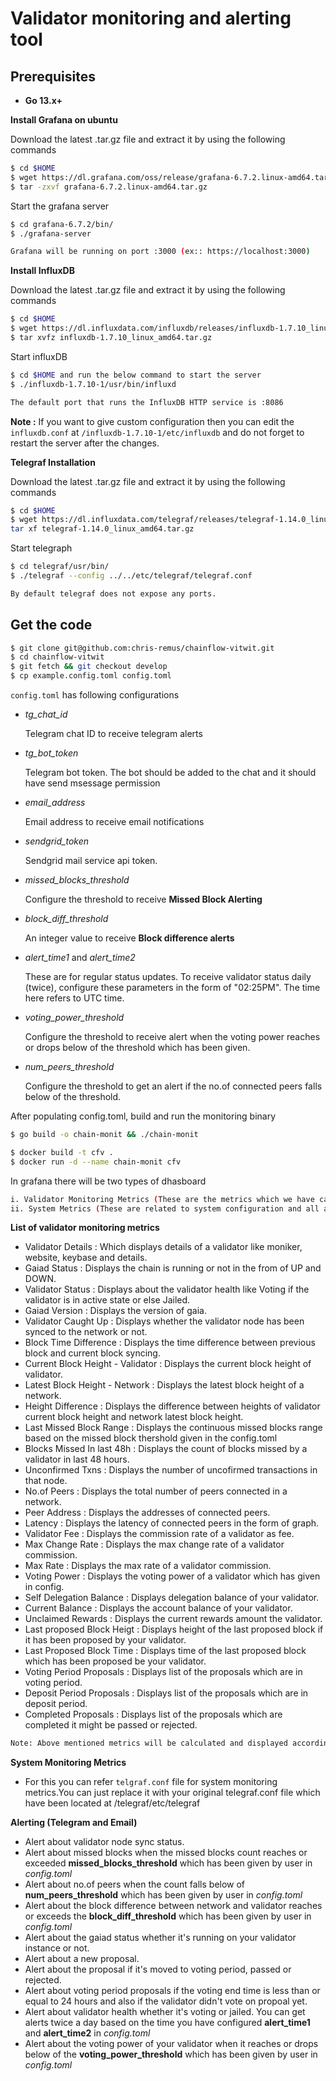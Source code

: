 # Validator monitoring and alerting tool

## Prerequisites
- **Go 13.x+**

**Install Grafana on ubuntu**

Download the latest .tar.gz file and extract it by using the following commands

```sh
$ cd $HOME
$ wget https://dl.grafana.com/oss/release/grafana-6.7.2.linux-amd64.tar.gz
$ tar -zxvf grafana-6.7.2.linux-amd64.tar.gz
```

Start the grafana server
```sh
$ cd grafana-6.7.2/bin/
$ ./grafana-server

Grafana will be running on port :3000 (ex:: https://localhost:3000)
```

**Install InfluxDB**

Download the latest .tar.gz file and extract it by using the following commands

```sh
$ cd $HOME
$ wget https://dl.influxdata.com/influxdb/releases/influxdb-1.7.10_linux_amd64.tar.gz
$ tar xvfz influxdb-1.7.10_linux_amd64.tar.gz
```

Start influxDB

```sh
$ cd $HOME and run the below command to start the server
$ ./influxdb-1.7.10-1/usr/bin/influxd

The default port that runs the InfluxDB HTTP service is :8086
```

**Note :** If you want to give custom configuration then you can edit the `influxdb.conf` at `/influxdb-1.7.10-1/etc/influxdb` and do not forget to restart the server after the changes.


**Telegraf Installation**

Download the latest .tar.gz file and extract it by using the following commands
```sh
$ cd $HOME
$ wget https://dl.influxdata.com/telegraf/releases/telegraf-1.14.0_linux_amd64.tar.gz
tar xf telegraf-1.14.0_linux_amd64.tar.gz
```

Start telegraph
```sh
$ cd telegraf/usr/bin/
$ ./telegraf --config ../../etc/telegraf/telegraf.conf

By default telegraf does not expose any ports.
```

## Get the code
```bash
$ git clone git@github.com:chris-remus/chainflow-vitwit.git
$ cd chainflow-vitwit
$ git fetch && git checkout develop
$ cp example.config.toml config.toml
```

`config.toml` has following configurations
- *tg_chat_id*

    Telegram chat ID to receive telegram alerts
- *tg_bot_token*

    Telegram bot token. The bot should be added to the chat and it should have send msessage permission

- *email_address*

    Email address to receive email notifications

- *sendgrid_token*

    Sendgrid mail service api token.
- *missed_blocks_threshold*

    Configure the threshold to receive  **Missed Block Alerting**
- *block_diff_threshold*

    An integer value to receive **Block difference alerts**

- *alert_time1* and *alert_time2*

    These are for regular status updates. To receive validator status daily (twice), configure these parameters in the form of "02:25PM". The time here refers to UTC time.

- *voting_power_threshold*

    Configure the threshold to receive alert when the voting power reaches or drops below of the threshold which has been given.

- *num_peers_threshold*

    Configure the threshold to get an alert if the no.of connected peers falls below of the threshold.

After populating config.toml, build and run the monitoring binary

```bash
$ go build -o chain-monit && ./chain-monit
```

```bash
$ docker build -t cfv .
$ docker run -d --name chain-monit cfv
```

In grafana there will be two types of dhasboard 
```bash
i. Validator Monitoring Metrics (These are the metrics which we have calculated and stored in influxdb)
ii. System Metrics (These are related to system configuration and all and which comes from telegraf)
```

**List of validator monitoring metrics**

- Validator Details :  Which displays details of a validator like moniker, website, keybase and details.
- Gaiad Status :  Displays the chain is running or not in the from of UP and DOWN.
- Validator Status :  Displays about the validator health like Voting if the validator is in active state or else Jailed.
- Gaiad Version : Displays the version of gaia.
- Validator Caught Up : Displays whether the validator node has been synced to the network or not.
- Block Time Difference : Displays the time difference between previous block and current block syncing.
- Current Block Height -  Validator : Displays the current block height of validator.
- Latest Block Height - Network : Displays the latest block height of a network.
- Height Difference : Displays the difference between heights of validator current block height and network latest block height.
- Last Missed Block Range : Displays the continuous missed blocks range based on the missed block thershold given in the config.toml
- Blocks Missed In last 48h : Displays the count of blocks missed by a validator in last 48 hours.
- Unconfirmed Txns : Displays the number of uncofirmed transactions in that node.
- No.of Peers : Displays the total number of peers connected in a network.
- Peer Address : Displays the addresses of connected peers.
- Latency : Displays the latency of connected peers in the form of graph.
- Validator Fee : Displays the commission rate of a validator as fee.
- Max Change Rate : Displays the max change rate of a validator commission.
- Max Rate : Displays the max rate of a validator commission.
- Voting Power : Displays the voting power of a validator which has given in config.
- Self Delegation Balance : Displays delegation balance of your validator.
- Current Balance : Displays the account balance of your validator.
- Unclaimed Rewards : Displays the current rewards amount the validator.
- Last proposed Block Heigt : Displays height of the last proposed block if it has been proposed by your validator.
- Last Proposed Block Time : Displays time of the last proposed block which has been proposed be your validator.
- Voting Period Proposals : Displays list of the proposals which are in voting period.
- Deposit Period Proposals : Displays list of the proposals which are in deposit period.
- Completed Proposals : Displays list of the proposals which are completed it might be passed or rejected.

```bash
Note: Above mentioned metrics will be calculated and displayed according to the validator address which will be populating in config.toml
```

**System Monitoring Metrics**
-  For this you can refer `telgraf.conf` file for system monitoring metrics.You can just replace it with your original telegraf.conf file which have been located at /telegraf/etc/telegraf
 

 **Alerting (Telegram and Email)**

 - Alert about validator node sync status.
 - Alert about missed blocks when the missed blocks count reaches or exceeded **missed_blocks_threshold** which has been given by user in *config.toml*
 - Alert about no.of peers when the count falls below of **num_peers_threshold** which has been given by user in *config.toml*
- Alert about the block difference between network and validator reaches or exceeds the **block_diff_threshold** which has been given by user in *config.toml*
- Alert about the gaiad status whether it's running on your validator instance or not.
- Alert about a new proposal.
- Alert about the proposal if it's moved to voting period, passed or rejected.
- Alert about voting period proposals if the voting end time is less than or equal to 24 hours and also if the validator didn't vote on propoal yet.
- Alert about validator health whether it's voting or jailed. You can get alerts twice a day based on the time you have configured **alert_time1** and **alert_time2** in *config.toml*
- Alert about the voting power of your validator when it reaches or drops below of the **voting_power_threshold** which has been given by user in *config.toml*

